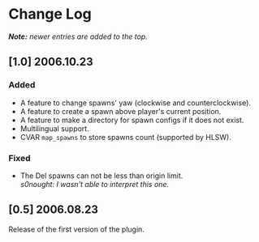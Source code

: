 # Change Log

_**Note:** newer entries are added to the top._

## [1.0] 2006.10.23

### Added

- A feature to change spawns' yaw (clockwise and counterclockwise).
- A feature to create a spawn above player's current position.
- A feature to make a directory for spawn configs if it does not exist.
- Multilingual support.
- CVAR `map_spawns` to store spawns count (supported by HLSW).

### Fixed

- The Del spawns can not be less than origin limit.  
_s0nought: I wasn't able to interpret this one._

## [0.5] 2006.08.23

Release of the first version of the plugin.
